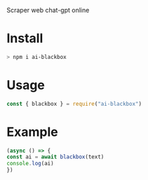 <p>Scraper web chat-gpt online</p>

# Install

```sh
> npm i ai-blackbox
```

# Usage

```js
const { blackbox } = require("ai-blackbox")
```

# Example

```js
(async () => {
const ai = await blackbox(text)
console.log(ai)
})
```
